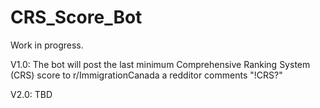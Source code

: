 # CRS_Score_Bot

Work in progress.

V1.0: The bot will post the last minimum Comprehensive Ranking System (CRS) score to r/ImmigrationCanada a redditor comments "!CRS?"

V2.0: TBD 
